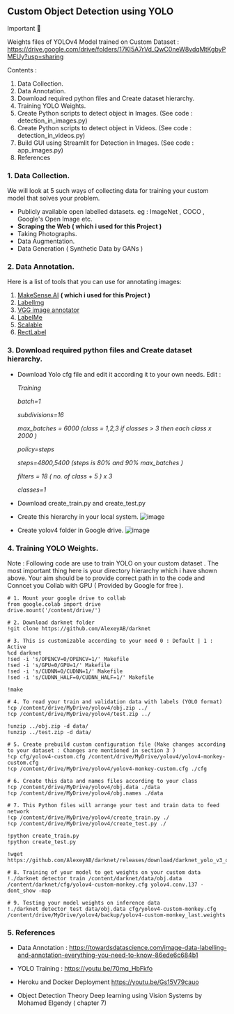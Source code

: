 ## Custom Object Detection using YOLO

Important 🚨

Weights files of YOLOv4 Model trained on Custom Dataset : https://drive.google.com/drive/folders/17KI5A7rVd_QwC0neW8vdqMtKgbyPMEUy?usp=sharing


Contents :
1. Data Collection.
2. Data Annotation.
3. Download required python files and Create dataset hierarchy. 
4. Training YOLO Weights.
5. Create Python scripts to detect object in Images. (See code : detection_in_images.py)
6. Create Python scripts to detect object in Videos. (See code : detection_in_videos.py)
7. Build GUI using Streamlit for Detection in Images. (See code : app_images.py)
8. References  

### 1. Data Collection.

We will look at 5 such ways of collecting data for training your custom model that solves your problem.

- Publicly available open labelled datasets.
eg : ImageNet , COCO , Google's Open Image etc.
- **Scraping the Web ( which i used for this Project )**
- Taking Photographs.
- Data Augmentation.
- Data Generation ( Synthetic Data by GANs )

### 2. Data Annotation.
Here is a list of tools that you can use for annotating images:

1.  [MakeSense.AI](https://www.makesense.ai/)  **( which i used for this Project )**
2.  [LabelImg](https://github.com/tzutalin/labelImg)
3.  [VGG image annotator](https://gitlab.com/vgg/via)
4.  [LabelMe](http://labelme.csail.mit.edu/Release3.0/)
5.  [Scalable](https://scalabel.ai/)
6.  [RectLabel](https://rectlabel.com/)

### 3. Download required python files and Create dataset hierarchy. 


- Download Yolo cfg file and edit it according it to your own needs.
Edit : 

	*Training*
	
	*batch=1*
  
	*subdivisions=16*
  
	*max_batches = 6000 (class = 1,2,3 if classes > 3 then each class  x 2000 )*
  
	*policy=steps*
  
	*steps=4800,5400 (steps is 80% and 90% max_batches )*
  
	*filters = 18 ( no. of class + 5 ) x 3*
  
	*classes=1*

- Download create_train.py and create_test.py
- Create this hierarchy in your local system.
![image](https://user-images.githubusercontent.com/86966248/197758148-31415571-a89b-4fd4-93f9-8f3888a42657.png)


-  Create yolov4 folder in Google drive.
![image](https://user-images.githubusercontent.com/86966248/197758073-377772ae-66e7-49af-9791-c059d1ee3a22.png)


### 4. Training YOLO Weights.
Note : Following code are use to train YOLO on your custom dataset .
The most important thing here is your directory hierarchy which i have shown above. Your aim should be to provide correct path in to the code and Conncet you Collab with GPU ( Provided by Google for free ).


    # 1. Mount your google drive to collab 
    from google.colab import drive
    drive.mount('/content/drive/')
    
    # 2. Download darknet folder
    !git clone https://github.com/AlexeyAB/darknet
    
    # 3. This is customizable according to your need 0 : Default | 1 : Active
    %cd darknet
    !sed -i 's/OPENCV=0/OPENCV=1/' Makefile
    !sed -i 's/GPU=0/GPU=1/' Makefile
    !sed -i 's/CUDNN=0/CUDNN=1/' Makefile
    !sed -i 's/CUDNN_HALF=0/CUDNN_HALF=1/' Makefile

    !make
    
    # 4. To read your train and validation data with labels (YOLO format)
    !cp /content/drive/MyDrive/yolov4/obj.zip ../
    !cp /content/drive/MyDrive/yolov4/test.zip ../
    
    !unzip ../obj.zip -d data/
    !unzip ../test.zip -d data/
    
    # 5. Create prebuild custom configuration file (Make changes according to your dataset : Changes are mentioned in section 3 )
    !cp cfg/yolov4-custom.cfg /content/drive/MyDrive/yolov4/yolov4-monkey-custom.cfg
    !cp /content/drive/MyDrive/yolov4/yolov4-monkey-custom.cfg ./cfg
    
    # 6. Create this data and names files according to your class 
    !cp /content/drive/MyDrive/yolov4/obj.data ./data
    !cp /content/drive/MyDrive/yolov4/obj.names ./data
    
    # 7. This Python files will arrange your test and train data to feed network
    !cp /content/drive/MyDrive/yolov4/create_train.py ./
    !cp /content/drive/MyDrive/yolov4/create_test.py ./
    
    !python create_train.py
    !python create_test.py
     
    !wget https://github.com/AlexeyAB/darknet/releases/download/darknet_yolo_v3_optimal/yolov4.conv.137
    
    # 8. Training of your model to get weights on your custom data
    !./darknet detector train /content/darknet/data/obj.data /content/darknet/cfg/yolov4-custom-monkey.cfg yolov4.conv.137 -dont_show -map
    
    # 9. Testing your model weights on inference data
    !./darknet detector test data/obj.data cfg/yolov4-custom-monkey.cfg /content/drive/MyDrive/yolov4/backup/yolov4-custom-monkey_last.weights

### 5. References  

- Data Annotation : 
 https://towardsdatascience.com/image-data-labelling-and-annotation-everything-you-need-to-know-86ede6c684b1

 - YOLO Training :
 https://youtu.be/70mq_HbFkfo
 
 - Heroku and Docker Deployment
https://youtu.be/Gs15V79cauo

- Object Detection Theory 
Deep learning using Vision Systems by Mohamed Elgendy ( chapter 7)
  
